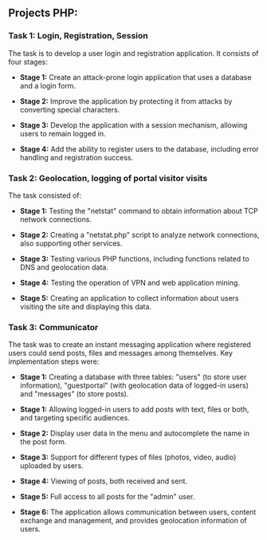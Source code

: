 ## Projects PHP:

### Task 1: Login, Registration, Session

The task is to develop a user login and registration application. It consists of four stages:

- **Stage 1:** Create an attack-prone login application that uses a database and a login form.

- **Stage 2:** Improve the application by protecting it from attacks by converting special characters.

- **Stage 3:** Develop the application with a session mechanism, allowing users to remain logged in.

- **Stage 4:** Add the ability to register users to the database, including error handling and registration success.


### Task 2: Geolocation, logging of portal visitor visits

The task consisted of:

- **Stage 1:** Testing the "netstat" command to obtain information about TCP network connections.

- **Stage 2:** Creating a "netstat.php" script to analyze network connections, also supporting other services.

- **Stage 3:** Testing various PHP functions, including functions related to DNS and geolocation data.

- **Stage 4:** Testing the operation of VPN and web application mining.

- **Stage 5:** Creating an application to collect information about users visiting the site and displaying this data.


### Task 3: Communicator

The task was to create an instant messaging application where registered users could send posts, files and messages among themselves. Key implementation steps were:

- **Stage 1:** Creating a database with three tables: "users" (to store user information), "guestportal" (with geolocation data of logged-in users) and "messages" (to store posts).

- **Stage 1:** Allowing logged-in users to add posts with text, files or both, and targeting specific audiences.

- **Stage 2:** Display user data in the menu and autocomplete the name in the post form.

- **Stage 3:** Support for different types of files (photos, video, audio) uploaded by users.

- **Stage 4:** Viewing of posts, both received and sent.

- **Stage 5:** Full access to all posts for the "admin" user.

- **Stage 6:** The application allows communication between users, content exchange and management, and provides geolocation information of users.